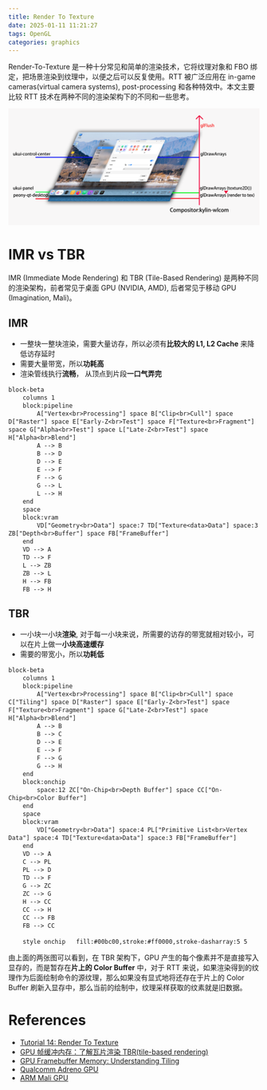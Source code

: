 ```yaml
---
title: Render To Texture
date: 2025-01-11 11:21:27
tags: OpenGL
categories: graphics
---
```


Render-To-Texture 是一种十分常见和简单的渲染技术，它将纹理对象和 FBO 绑定，把场景渲染到纹理中，以便之后可以反复使用。RTT 被广泛应用在 in-game cameras(virtual camera systems), post-processing 和各种特效中。本文主要比较 RTT 技术在两种不同的渲染架构下的不同和一些思考。

![rtt-on-tbr](/images/rtt/rtt-on-tbr.png)

<!--more-->

# IMR vs TBR

IMR (Immediate Mode Rendering) 和 TBR (Tile-Based Rendering) 是两种不同的渲染架构，前者常见于桌面 GPU (NVIDIA, AMD), 后者常见于移动 GPU (Imagination, Mali)。

## IMR

- 一整块一整块渲染，需要大量访存，所以必须有**比较大的 L1, L2 Cache** 来降低访存延时
- 需要大量带宽，所以**功耗高**
- 渲染管线执行**流畅**， 从顶点到片段**一口气弄完**

```mermaid
block-beta
    columns 1
    block:pipeline
        A["Vertex<br>Processing"] space B["Clip<br>Cull"] space D["Raster"] space E["Early-Z<br>Test"] space F["Texture<br>Fragment"] space G["Alpha<br>Test"] space L["Late-Z<br>Test"] space H["Alpha<br>Blend"]
        A --> B
        B --> D
        D --> E
        E --> F
        F --> G
        G --> L
        L --> H
    end
    space
    block:vram
        VD["Geometry<br>Data"] space:7 TD["Texture<data>Data"] space:3 ZB["Depth<br>Buffer"] space FB["FrameBuffer"]
    end
    VD --> A
    TD --> F
    L --> ZB
    ZB --> L
    H --> FB
    FB --> H
```

## TBR

- 一小块一小块**渲染**, 对于每一小块来说，所需要的访存的带宽就相对较小，可以在片上做一**小块高速缓存**
- 需要的带宽小，所以**功耗低**

```mermaid
block-beta
    columns 1
    block:pipeline
        A["Vertex<br>Processing"] space B["Clip<br>Cull"] space C["Tiling"] space D["Raster"] space E["Early-Z<br>Test"] space F["Texture<br>Fragment"] space G["Late-Z<br>Test"] space H["Alpha<br>Blend"]
        A --> B
        B --> C
        D --> E
        E --> F
        F --> G
        G --> H
    end
    block:onchip
        space:12 ZC["On-Chip<br>Depth Buffer"] space CC["On-Chip<br>Color Buffer"]
    end
    space
    block:vram
        VD["Geometry<br>Data"] space:4 PL["Primitive List<br>Vertex Data"] space:4 TD["Texture<data>Data"] space:3 FB["FrameBuffer"]
    end
    VD --> A
    C --> PL
    PL --> D
    TD --> F
    G --> ZC
    ZC --> G
    H --> CC
    CC --> H
    CC --> FB
    FB --> CC

    style onchip   fill:#00bc00,stroke:#ff0000,stroke-dasharray:5 5
```

由上面的两张图可以看到，在 TBR 架构下，GPU 产生的每个像素并不是直接写入显存的，而是暂存在**片上的 Color Buffer** 中，对于 RTT 来说，如果渲染得到的纹理作为后面绘制命令的源纹理，那么如果没有显式地将还存在于片上的 Color Buffer 刷新入显存中，那么当前的绘制中，纹理采样获取的纹素就是旧数据。

# References

- [Tutorial 14: Render To Texture](https://www.opengl-tutorial.org/intermediate-tutorials/tutorial-14-render-to-texture/)
- [GPU 帧缓冲内存：了解瓦片渲染 TBR(tile-based rendering)](https://zhuanlan.zhihu.com/p/654389634)
- [GPU Framebuffer Memory: Understanding Tiling](https://developer.samsung.com/galaxy-gamedev/resources/articles/gpu-framebuffer.html)
- [Qualcomm Adreno GPU](https://docs.qualcomm.com/bundle/publicresource/topics/80-78185-2/gpu.html)
- [ARM Mali GPU](https://developer.arm.com/documentation/102693/1-6/Useful-resources?lang=en)
